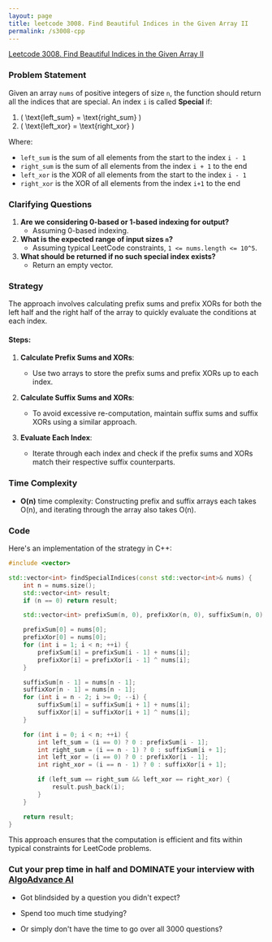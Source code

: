 ```yaml
---
layout: page
title: leetcode 3008. Find Beautiful Indices in the Given Array II
permalink: /s3008-cpp
---
```

[Leetcode 3008. Find Beautiful Indices in the Given Array II](https://algoadvance.github.io/algoadvance/l3008)
### Problem Statement

Given an array `nums` of positive integers of size `n`, the function should return all the indices that are special. An index `i` is called **Special** if:

1. \( \text{left_sum} = \text{right_sum} \)
2. \( \text{left_xor} = \text{right_xor} \)
   
Where:
- `left_sum` is the sum of all elements from the start to the index `i - 1`
- `right_sum` is the sum of all elements from the index `i + 1` to the end
- `left_xor` is the XOR of all elements from the start to the index `i - 1`
- `right_xor` is the XOR of all elements from the index `i+1` to the end

### Clarifying Questions

1. **Are we considering 0-based or 1-based indexing for output?**
    - Assuming 0-based indexing.
2. **What is the expected range of input sizes `n`?**
    - Assuming typical LeetCode constraints, `1 <= nums.length <= 10^5`.
3. **What should be returned if no such special index exists?**
    - Return an empty vector.

### Strategy

The approach involves calculating prefix sums and prefix XORs for both the left half and the right half of the array to quickly evaluate the conditions at each index.

#### Steps:

1. **Calculate Prefix Sums and XORs**: 
    - Use two arrays to store the prefix sums and prefix XORs up to each index.
2. **Calculate Suffix Sums and XORs**:
    - To avoid excessive re-computation, maintain suffix sums and suffix XORs using a similar approach.

3. **Evaluate Each Index**:
    - Iterate through each index and check if the prefix sums and XORs match their respective suffix counterparts.

### Time Complexity

- **O(n)** time complexity: Constructing prefix and suffix arrays each takes O(n), and iterating through the array also takes O(n).

### Code

Here's an implementation of the strategy in C++:

```cpp
#include <vector>

std::vector<int> findSpecialIndices(const std::vector<int>& nums) {
    int n = nums.size();
    std::vector<int> result;
    if (n == 0) return result;

    std::vector<int> prefixSum(n, 0), prefixXor(n, 0), suffixSum(n, 0), suffixXor(n, 0);

    prefixSum[0] = nums[0];
    prefixXor[0] = nums[0];
    for (int i = 1; i < n; ++i) {
        prefixSum[i] = prefixSum[i - 1] + nums[i];
        prefixXor[i] = prefixXor[i - 1] ^ nums[i];
    }

    suffixSum[n - 1] = nums[n - 1];
    suffixXor[n - 1] = nums[n - 1];
    for (int i = n - 2; i >= 0; --i) {
        suffixSum[i] = suffixSum[i + 1] + nums[i];
        suffixXor[i] = suffixXor[i + 1] ^ nums[i];
    }

    for (int i = 0; i < n; ++i) {
        int left_sum = (i == 0) ? 0 : prefixSum[i - 1];
        int right_sum = (i == n - 1) ? 0 : suffixSum[i + 1];
        int left_xor = (i == 0) ? 0 : prefixXor[i - 1];
        int right_xor = (i == n - 1) ? 0 : suffixXor[i + 1];

        if (left_sum == right_sum && left_xor == right_xor) {
            result.push_back(i);
        }
    }

    return result;
}
```

This approach ensures that the computation is efficient and fits within typical constraints for LeetCode problems.


### Cut your prep time in half and DOMINATE your interview with [AlgoAdvance AI](https://algoAdvance.com)

- Got blindsided by a question you didn't expect?

- Spend too much time studying?

- Or simply don't have the time to go over all 3000 questions?

